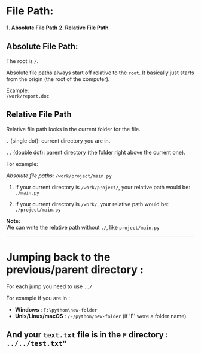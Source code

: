 # File Path:

**1. Absolute File Path**
**2. Relative File Path**


## Absolute File Path:
The root is `/`. <br>

Absolute file paths always start off relative to the `root`. It basically just starts from the origin (the root of the computer).

Example: <br>
`/work/report.doc`

## Relative File Path
Relative file path looks in the current folder for the file. <br>

`.` (single dot): current directory you are in.

`..` (double dot): parent directory (the folder right above the current one).


For example:<br>

*Absolute file paths*:
`/work/project/main.py`

1. If your current directory is `/work/project/`, your relative path would be:
   `./main.py`

2. If your current directory is `/work/`, your relative path would be:
   `./project/main.py`

**Note:**<br>
We can write the relative path without `./`, like `project/main.py`


---------------

# Jumping back to the previous/parent directory :

For each jump you need to use `../` <br>

For example if you are in :
* **Windows** : `F:\python\new-folder`
* **Unix/Linux/macOS** : `/F/python/new-folder` (if 'F' were a folder name) <br>

And your `text.txt` file is in the `F` directory : <br>
`../../test.txt"`
-----------------------------

